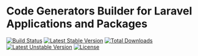 Code Generators Builder for Laravel Applications and Packages
==============


[![Build Status](https://travis-ci.org/orchestral/canvas-core.svg?branch=master)](https://travis-ci.org/orchestral/canvas-core)
[![Latest Stable Version](https://poser.pugx.org/orchestra/canvas-core/v/stable)](https://packagist.org/packages/orchestra/canvas-core)
[![Total Downloads](https://poser.pugx.org/orchestra/canvas-core/downloads)](https://packagist.org/packages/orchestra/canvas-core)
[![Latest Unstable Version](https://poser.pugx.org/orchestra/canvas-core/v/unstable)](https://packagist.org/packages/orchestra/canvas-core)
[![License](https://poser.pugx.org/orchestra/canvas-core/license)](https://packagist.org/packages/laravie/cabinet)
